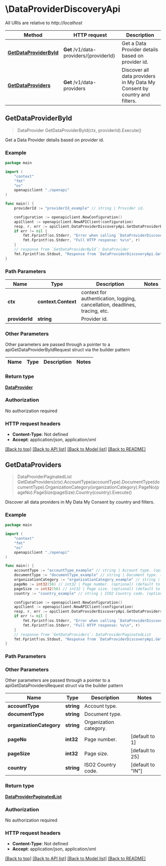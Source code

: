 # \DataProviderDiscoveryApi

All URIs are relative to *http://localhost*

Method | HTTP request | Description
------------- | ------------- | -------------
[**GetDataProviderById**](DataProviderDiscoveryApi.md#GetDataProviderById) | **Get** /v1/data-providers/{providerId} | Get a Data Provider details based on provider id.
[**GetDataProviders**](DataProviderDiscoveryApi.md#GetDataProviders) | **Get** /v1/data-providers | Discover all data providers in My Data My Consent by country and filters.



## GetDataProviderById

> DataProvider GetDataProviderById(ctx, providerId).Execute()

Get a Data Provider details based on provider id.

### Example

```go
package main

import (
    "context"
    "fmt"
    "os"
    openapiclient "./openapi"
)

func main() {
    providerId := "providerId_example" // string | Provider id.

    configuration := openapiclient.NewConfiguration()
    apiClient := openapiclient.NewAPIClient(configuration)
    resp, r, err := apiClient.DataProviderDiscoveryApi.GetDataProviderById(context.Background(), providerId).Execute()
    if err != nil {
        fmt.Fprintf(os.Stderr, "Error when calling `DataProviderDiscoveryApi.GetDataProviderById``: %v\n", err)
        fmt.Fprintf(os.Stderr, "Full HTTP response: %v\n", r)
    }
    // response from `GetDataProviderById`: DataProvider
    fmt.Fprintf(os.Stdout, "Response from `DataProviderDiscoveryApi.GetDataProviderById`: %v\n", resp)
}
```

### Path Parameters


Name | Type | Description  | Notes
------------- | ------------- | ------------- | -------------
**ctx** | **context.Context** | context for authentication, logging, cancellation, deadlines, tracing, etc.
**providerId** | **string** | Provider id. | 

### Other Parameters

Other parameters are passed through a pointer to a apiGetDataProviderByIdRequest struct via the builder pattern


Name | Type | Description  | Notes
------------- | ------------- | ------------- | -------------


### Return type

[**DataProvider**](DataProvider.md)

### Authorization

No authorization required

### HTTP request headers

- **Content-Type**: Not defined
- **Accept**: application/json, application/xml

[[Back to top]](#) [[Back to API list]](../README.md#documentation-for-api-endpoints)
[[Back to Model list]](../README.md#documentation-for-models)
[[Back to README]](../README.md)


## GetDataProviders

> DataProviderPaginatedList GetDataProviders(ctx).AccountType(accountType).DocumentType(documentType).OrganizationCategory(organizationCategory).PageNo(pageNo).PageSize(pageSize).Country(country).Execute()

Discover all data providers in My Data My Consent by country and filters.

### Example

```go
package main

import (
    "context"
    "fmt"
    "os"
    openapiclient "./openapi"
)

func main() {
    accountType := "accountType_example" // string | Account type. (optional)
    documentType := "documentType_example" // string | Document type. (optional)
    organizationCategory := "organizationCategory_example" // string | Organization category. (optional)
    pageNo := int32(56) // int32 | Page number. (optional) (default to 1)
    pageSize := int32(56) // int32 | Page size. (optional) (default to 25)
    country := "country_example" // string | ISO2 Country code. (optional) (default to "IN")

    configuration := openapiclient.NewConfiguration()
    apiClient := openapiclient.NewAPIClient(configuration)
    resp, r, err := apiClient.DataProviderDiscoveryApi.GetDataProviders(context.Background()).AccountType(accountType).DocumentType(documentType).OrganizationCategory(organizationCategory).PageNo(pageNo).PageSize(pageSize).Country(country).Execute()
    if err != nil {
        fmt.Fprintf(os.Stderr, "Error when calling `DataProviderDiscoveryApi.GetDataProviders``: %v\n", err)
        fmt.Fprintf(os.Stderr, "Full HTTP response: %v\n", r)
    }
    // response from `GetDataProviders`: DataProviderPaginatedList
    fmt.Fprintf(os.Stdout, "Response from `DataProviderDiscoveryApi.GetDataProviders`: %v\n", resp)
}
```

### Path Parameters



### Other Parameters

Other parameters are passed through a pointer to a apiGetDataProvidersRequest struct via the builder pattern


Name | Type | Description  | Notes
------------- | ------------- | ------------- | -------------
 **accountType** | **string** | Account type. | 
 **documentType** | **string** | Document type. | 
 **organizationCategory** | **string** | Organization category. | 
 **pageNo** | **int32** | Page number. | [default to 1]
 **pageSize** | **int32** | Page size. | [default to 25]
 **country** | **string** | ISO2 Country code. | [default to &quot;IN&quot;]

### Return type

[**DataProviderPaginatedList**](DataProviderPaginatedList.md)

### Authorization

No authorization required

### HTTP request headers

- **Content-Type**: Not defined
- **Accept**: application/json, application/xml

[[Back to top]](#) [[Back to API list]](../README.md#documentation-for-api-endpoints)
[[Back to Model list]](../README.md#documentation-for-models)
[[Back to README]](../README.md)

